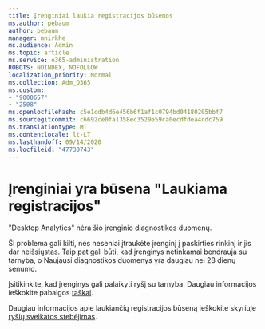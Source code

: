 ```yaml
---
title: Įrenginiai laukia registracijos būsenos
ms.author: pebaum
author: pebaum
manager: mnirkhe
ms.audience: Admin
ms.topic: article
ms.service: o365-administration
ROBOTS: NOINDEX, NOFOLLOW
localization_priority: Normal
ms.collection: Adm_O365
ms.custom:
- "9000657"
- "2508"
ms.openlocfilehash: c5e1cdb4d6e456b6f1af1c0794bd04180205bbf7
ms.sourcegitcommit: c6692ce0fa1358ec3529e59ca0ecdfdea4cdc759
ms.translationtype: MT
ms.contentlocale: lt-LT
ms.lasthandoff: 09/14/2020
ms.locfileid: "47730743"
---
```

# <a name="devices-are-in-awaiting-enrollment-state"></a>Įrenginiai yra būsena "Laukiama registracijos"

"Desktop Analytics" nėra šio įrenginio diagnostikos duomenų. 

Ši problema gali kilti, nes neseniai įtraukėte įrenginį į paskirties rinkinį ir jis dar neišsiųstas. Taip pat gali būti, kad įrenginys netinkamai bendrauja su tarnyba, o Naujausi diagnostikos duomenys yra daugiau nei 28 dienų senumo.

Įsitikinkite, kad įrenginys gali palaikyti ryšį su tarnyba. Daugiau informacijos ieškokite pabaigos [taškai](https://docs.microsoft.com/configmgr/desktop-analytics/enable-data-sharing#endpoints).

Daugiau informacijos apie laukiančių registracijos būseną ieškokite skyriuje [ryšių sveikatos stebėjimas](https://docs.microsoft.com/configmgr/desktop-analytics/monitor-connection-health#awaiting-enrollment).